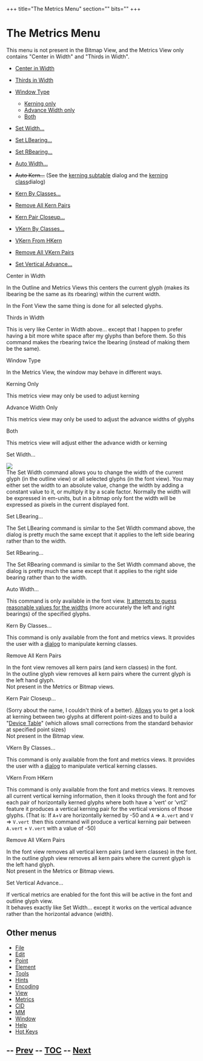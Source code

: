 +++
title="The Metrics Menu"
section=""
bits=""
+++


The Metrics Menu
================

This menu is not present in the Bitmap View, and the Metrics View only
contains "Center in Width" and "Thirds in Width".

-   [Center in Width](#Center)
-   [Thirds in Width](#Thirds)
-   [Window Type](metricsmenu.html#WindowType)
    -   [Kerning only](metricsmenu.html#WT-Kerning)
    -   [Advance Width only](metricsmenu.html#WT-Width)
    -   [Both](metricsmenu.html#WT-Both)

-   [Set Width...](#Width)
-   [Set LBearing...](#LBearing)
-   [Set RBearing...](#RBearing)
-   [Auto Width...](#Auto)
-   ~~Auto Kern...~~ (See the [kerning subtable](lookups.html#Pair)
    dialog and the [kerning class](metricsview.html#kernclass)dialog)
-   [Kern By Classes...](#KernByClasses)
-   [Remove All Kern Pairs](#Remove)
-   [Kern Pair Closeup...](#kernpair)
-   [VKern By Classes...](metricsmenu.html#VKernByClasses)
-   [VKern From HKern](#VKernFromHKern)
-   [Remove All VKern Pairs](metricsmenu.html#VRemove)
-   [Set Vertical Advance...](#vertical)

Center in Width

In the Outline and Metrics Views this centers the current glyph (makes
its lbearing be the same as its rbearing) within the current width.

In the Font View the same thing is done for all selected glyphs.

Thirds in Width

This is very like Center in Width above... except that I happen to
prefer having a bit more white space after my glyphs than before them.
So this command makes the rbearing twice the lbearing (instead of making
them be the same).

Window Type

In the Metrics View, the window may behave in different ways.

Kerning Only

This metrics view may only be used to adjust kerning

Advance Width Only

This metrics view may only be used to adjust the advance widths of
glyphs

Both

This metrics view will adjust either the advance width or kerning

Set Width...

![](img/setwidth.png)\
 The Set Width command allows you to change the width of the current
glyph (in the outline view) or all selected glyphs (in the font view).
You may either set the width to an absolute value, change the width by
adding a constant value to it, or multiply it by a scale factor.
Normally the width will be expressed in em-units, but in a bitmap only
font the width will be expressed as pixels in the current displayed
font.

Set LBearing...

The Set LBearing command is similar to the Set Width command above, the
dialog is pretty much the same except that it applies to the left side
bearing rather than to the width.

Set RBearing...

The Set RBearing command is similar to the Set Width command above, the
dialog is pretty much the same except that it applies to the right side
bearing rather than to the width.

Auto Width...

This command is only available in the font view. [It attempts to guess
reasonable values for the widths](autowidth.html#AutoWidth) (more
accurately the left and right bearings) of the specified glyphs.

Kern By Classes...

This command is only available from the font and metrics views. It
provides the user with a [dialog](metricsview.html#kernclass) to
manipulate kerning classes.

Remove All Kern Pairs

In the font view removes all kern pairs (and kern classes) in the font.\
 In the outline glyph view removes all kern pairs where the current
glyph is the left hand glyph.\
 Not present in the Metrics or Bitmap views.

Kern Pair Closeup...

(Sorry about the name, I couldn't think of a better).
[Allows](metricsview.html#kernpair) you to get a look at kerning between
two glyphs at different point-sizes and to build a "[Device
Table](metricsview.html#DeviceTable)" (which allows small corrections
from the standard behavior at specified point sizes)\
 Not present in the Bitmap view.

VKern By Classes...

This command is only available from the font and metrics views. It
provides the user with a [dialog](metricsview.html#kernclass) to
manipulate vertical kerning classes.

VKern From HKern

This command is only available from the font and metrics views. It
removes all current vertical kerning information, then it looks through
the font and for each pair of horizontally kerned glyphs where both have
a 'vert' or 'vrt2' feature it produces a vertical kerning pair for the
vertical versions of those glyphs. (That is: If `A`+`V` are horizontally
kerned by -50 and `A` =\> `A.vert` and `V` =\> `V.vert `then this
command will produce a vertical kerning pair between `A.vert` + `V.vert`
with a value of -50)

Remove All VKern Pairs

In the font view removes all vertical kern pairs (and kern classes) in
the font.\
 In the outline glyph view removes all kern pairs where the current
glyph is the left hand glyph.\
 Not present in the Metrics or Bitmap views.

Set Vertical Advance...

If vertical metrics are enabled for the font this will be active in the
font and outline glyph view.\
 It behaves exactly like Set Width... except it works on the vertical
advance rather than the horizontal advance (width).

Other menus
-----------

-   [File](filemenu.html)
-   [Edit](editmenu.html)
-   [Point](pointmenu.html)
-   [Element](elementmenu.html)
-   [Tools](toolsmenu.html)
-   [Hints](hintsmenu.html)
-   [Encoding](encodingmenu.html)
-   [View](viewmenu.html)
-   [Metrics](metricsmenu.html)
-   [CID](cidmenu.html)
-   [MM](mmmenu.html)
-   [Window](windowmenu.html)
-   [Help](helpmenu.html)
-   [Hot Keys](HotKeys.html)

-- [Prev](viewmenu.html) -- [TOC](overview.html) -- [Next](cidmenu.html)
--


